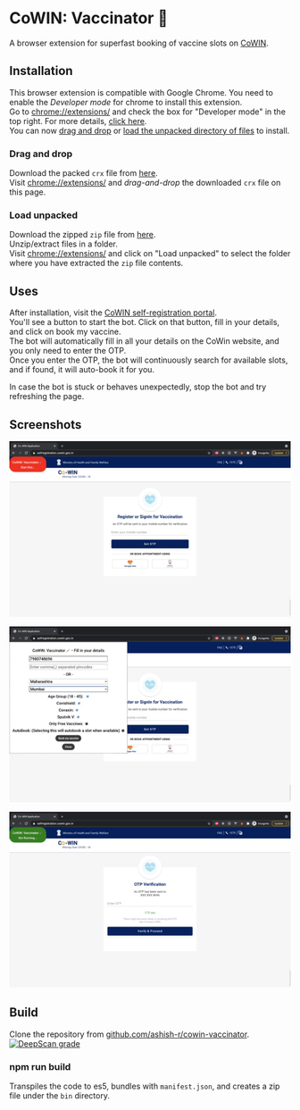 # CoWIN: Vaccinator 💉

A browser extension for superfast booking of vaccine slots on [CoWIN](https://selfregistration.cowin.gov.in/).

## Installation

This browser extension is compatible with Google Chrome. You need to enable the _Developer mode_ for chrome to install this extension.
<br/>Go to [chrome://extensions/](chrome://extensions/) and check the box for "Developer mode" in the top right. For more details, [click here](https://developer.chrome.com/docs/extensions/mv3/faq/#faq-dev-01). <br/>
You can now [drag and drop](#drag-and-drop) or [load the unpacked directory of files](#load-unpacked) to install.

### Drag and drop

Download the packed `crx` file from [here](https://raw.githubusercontent.com/ashish-r/cowin-vaccinator/build/bin/cowin-vaccinator.crx). <br/>
Visit [chrome://extensions/](chrome://extensions/) and _drag-and-drop_ the downloaded `crx` file on this page.

### Load unpacked

Download the zipped `zip` file from [here](https://raw.githubusercontent.com/ashish-r/cowin-vaccinator/build/bin/cowin-vaccinator.zip). <br/>
Unzip/extract files in a folder. <br/>
Visit [chrome://extensions/](chrome://extensions/) and click on "Load unpacked" to select the folder where you have extracted the `zip` file contents.

## Uses

After installation, visit the [CoWIN self-registration portal](https://selfregistration.cowin.gov.in/). <br/>You'll see a button to start the bot. Click on that button, fill in your details, and click on book my vaccine. <br/>
The bot will automatically fill in all your details on the CoWin website, and you only need to enter the OTP. <br/>
Once you enter the OTP, the bot will continuously search for available slots, and if found, it will auto-book it for you.

In case the bot is stuck or behaves unexpectedly, stop the bot and try refreshing the page.

## Screenshots

![Fill in your details.](https://raw.githubusercontent.com/ashish-r/cowin-vaccinator/main/screenshots/cowin-screenshot-1.jpg)

![Fill in your details.](https://raw.githubusercontent.com/ashish-r/cowin-vaccinator/main/screenshots/cowin-screenshot-2.jpg)

![Bot Running...](https://raw.githubusercontent.com/ashish-r/cowin-vaccinator/main/screenshots/cowin-screenshot-3.jpg)

## Build

Clone the repository from [github.com/ashish-r/cowin-vaccinator](https://github.com/ashish-r/cowin-vaccinator). [![DeepScan grade](https://deepscan.io/api/teams/10012/projects/17476/branches/401367/badge/grade.svg)](https://deepscan.io/dashboard#view=project&tid=10012&pid=17476&bid=401367)

### npm run build

Transpiles the code to es5, bundles with `manifest.json`, and creates a zip file under the `bin` directory.
